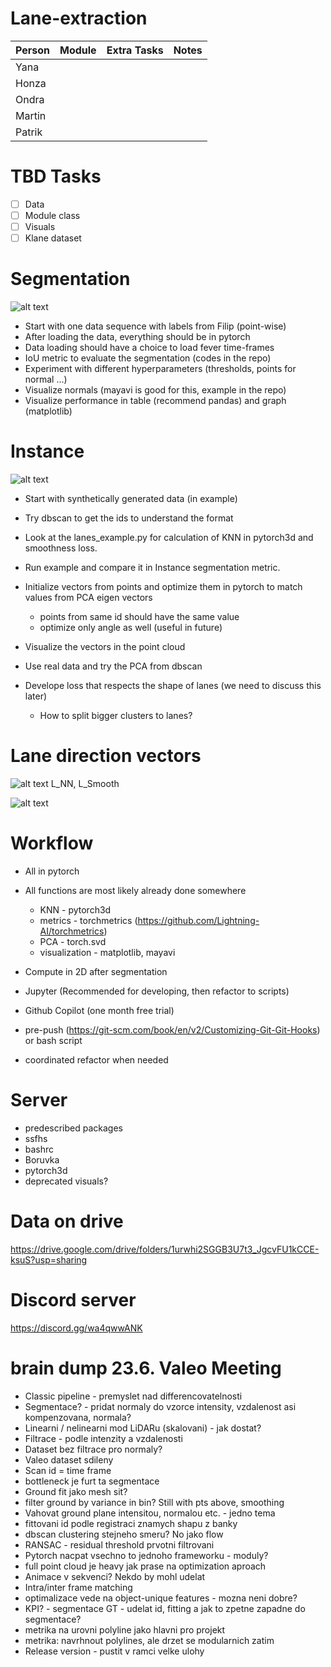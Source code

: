 # Lane-extraction


| Person | Module | Extra Tasks | Notes | 
|--------|:------:|------------:|------:|
| Yana   |        |             |       |
| Honza  |        |             |       |
| Ondra  |        |             |       |
| Martin |        |             |       |
| Patrik |        |             |       |

# TBD Tasks
- [ ] Data
- [ ] Module class
- [ ] Visuals
- [ ] Klane dataset

# Segmentation
![alt text](schemes/images/segmentation.png)

- Start with one data sequence with labels from Filip (point-wise)
- After loading the data, everything should be in pytorch
- Data loading should have a choice to load fever time-frames
- IoU metric to evaluate the segmentation (codes in the repo)
- Experiment with different hyperparameters (thresholds, points for normal ...) 
- Visualize normals (mayavi is good for this, example in the repo)
- Visualize performance in table (recommend pandas) and graph (matplotlib)

# Instance
![alt text](schemes/images/instance.png)

- Start with synthetically generated data (in example)
- Try dbscan to get the ids to understand the format
- Look at the lanes_example.py for calculation of KNN in pytorch3d and smoothness loss.
- Run example and compare it in Instance segmentation metric.
- Initialize vectors from points and optimize them in pytorch to match values from PCA eigen vectors
  - points from same id should have the same value
  - optimize only angle as well (useful in future)
  
- Visualize the vectors in the point cloud
- Use real data and try the PCA from dbscan
- Develope loss that respects the shape of lanes (we need to discuss this later)
    - How to split bigger clusters to lanes?
  
# Lane direction vectors
![alt text](schemes/images/direction_vectors.png)
L_NN, L_Smooth

![alt text](schemes/images/lanes_method.png)

# Workflow
- All in pytorch
- All functions are most likely already done somewhere
  - KNN - pytorch3d
  - metrics - torchmetrics (https://github.com/Lightning-AI/torchmetrics)
  - PCA - torch.svd
  - visualization - matplotlib, mayavi
    
- Compute in 2D after segmentation
- Jupyter (Recommended for developing, then refactor to scripts)
- Github Copilot (one month free trial)
- pre-push (https://git-scm.com/book/en/v2/Customizing-Git-Git-Hooks) or bash script
- coordinated refactor when needed

# Server
- predescribed packages
- ssfhs
- bashrc
- Boruvka
- pytorch3d
- deprecated visuals?
 
# Data on drive 
https://drive.google.com/drive/folders/1urwhi2SGGB3U7t3_JgcvFU1kCCE-ksuS?usp=sharing


# Discord server
https://discord.gg/wa4qwwANK

# brain dump 23.6. Valeo Meeting
- Classic pipeline - premyslet nad differencovatelnosti
- Segmentace? - pridat normaly do vzorce intensity, vzdalenost asi kompenzovana, normala?
- Linearni / nelinearni mod LiDARu (skalovani) - jak dostat?
- Filtrace - podle intenzity a vzdalenosti
- Dataset bez filtrace pro normaly?
- Valeo dataset sdileny
- Scan id = time frame 
- bottleneck je furt ta segmentace
- Ground fit jako mesh sit?
- filter ground by variance in bin? Still with pts above, smoothing
- Vahovat ground plane intensitou, normalou etc. - jedno tema
- fittovani id podle registraci znamych shapu z banky
- dbscan clustering stejneho smeru? No jako flow
- RANSAC - residual threshold prvotni filtrovani
- Pytorch nacpat vsechno to jednoho frameworku - moduly?
- full point cloud je heavy jak prase na optimization aproach
- Animace v sekvenci? Nekdo by mohl udelat
- Intra/inter frame matching
- optimalizace vede na object-unique features - mozna neni dobre?
- KPI? - segmentace GT - udelat id, fitting a jak to zpetne zapadne do segmentace?
- metrika na urovni polyline jako hlavni pro projekt
- metrika: navrhnout polylines, ale drzet se modularnich zatim
- Release version - pustit v ramci velke ulohy
